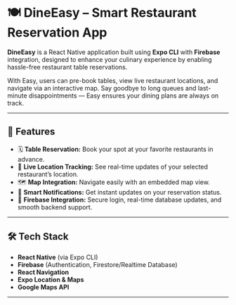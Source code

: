 # 🍽️ DineEasy – Smart Restaurant Reservation App

**DineEasy** is a React Native application built using **Expo CLI** with **Firebase** integration, designed to enhance your culinary experience by enabling hassle-free restaurant table reservations.

With Easy, users can pre-book tables, view live restaurant locations, and navigate via an interactive map. Say goodbye to long queues and last-minute disappointments — Easy ensures your dining plans are always on track.

---

## 🚀 Features

- 🗓️ **Table Reservation:** Book your spot at your favorite restaurants in advance.
- 📍 **Live Location Tracking:** See real-time updates of your selected restaurant’s location.
- 🗺️ **Map Integration:** Navigate easily with an embedded map view.
- 🔔 **Smart Notifications:** Get instant updates on your reservation status.
- 🔐 **Firebase Integration:** Secure login, real-time database updates, and smooth backend support.

---

## 🛠️ Tech Stack

- **React Native** (via Expo CLI)
- **Firebase** (Authentication, Firestore/Realtime Database)
- **React Navigation**
- **Expo Location & Maps**
- **Google Maps API**

---


